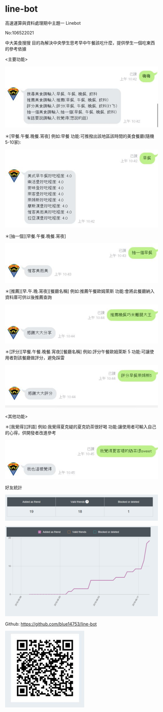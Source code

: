 # line-bot
高速運算與資料處理期中主題一 Linebot 

No:106522021

中大美食搜搜
目的為解決中央學生思考早中午餐該吃什麼，提供學生一個吃東西的參考依據

<主要功能>

![image](https://github.com/blue14753/line-bot/blob/master/1.JPG)

＊[早餐.午餐.晚餐.宵夜]
例如:早餐
功能:可推撥出該地區該時間的美食餐廳(隨機5-10家):

![image](https://github.com/blue14753/line-bot/blob/master/2.JPG)

＊[抽一個][早餐.午餐.晚餐.宵夜]

![image](https://github.com/blue14753/line-bot/blob/master/3.JPG)

＊[推薦][早.午.晚.宵夜][餐廳名稱]
例如:推薦午餐歐姆萊斯
功能:會將此餐廳納入資料庫可供以後推薦查詢

![image](https://github.com/blue14753/line-bot/blob/master/4.JPG)

＊[評分][早餐.午餐.晚餐.宵夜][餐廳名稱]
例如:評分午餐歐姆萊斯 5
功能:可讓使用者對該餐廳做評分，避免踩雷

![image](https://github.com/blue14753/line-bot/blob/master/5.JPG)

<其他功能>

＊[我覺得][評語]
例如:我覺得夏克緹的夏克奶茶很好喝
功能:讓使用者可輸入自己的心得，供開發者改進參考

![image](https://github.com/blue14753/line-bot/blob/master/6.JPG)

好友統計

![image](https://github.com/blue14753/line-bot/blob/master/7.png)

![image](https://github.com/blue14753/line-bot/blob/master/8.png)

Github:  https://github.com/blue14753/line-bot

![image](https://github.com/blue14753/line-bot/blob/master/qrcode.JPG)
